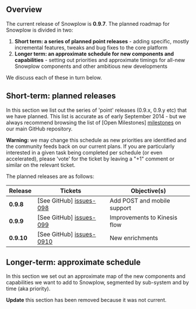 ## Overview

The current release of Snowplow is **0.9.7**. The planned roadmap for Snowplow is divided in two:

1. **Short term: a series of planned point releases** - adding specific, mostly incremental features, tweaks and bug fixes to the core platform
2. **Longer term: an approximate schedule for new components and capabilities** - setting out priorities and approximate timings for all-new Snowplow components and other ambitious new developments

We discuss each of these in turn below.

## Short-term: planned releases

In this section we list out the series of 'point' releases (0.9.x, 0.9.y etc) that we have planned. This list is accurate as of early September 2014 - but we always recommend browsing the list of [Open Milestones] [milestones] on our main GitHub repository.

**Warning:** we may change this schedule as new priorities are identified and the community feeds back on our current plans. If you are particularly interested in a given task being completed per schedule (or even accelerated), please 'vote' for the ticket by leaving a "+1" comment or similar on the relevant ticket.

The planned releases are as follows:

| Release   | Tickets                     | Objective(s)                           |
|------------|----------------------------|----------------------------------------|
| **0.9.8**  | [See GitHub] [issues-098]  | Add POST and mobile support            |
| **0.9.9**  | [See GitHub] [issues-099]  | Improvements to Kinesis flow           |
| **0.9.10** | [See GitHub] [issues-0910] | New enrichments                        |

## Longer-term: approximate schedule

In this section we set out an approximate map of the new components and capabilities we want to add to Snowplow, segmented by sub-system and by time (aka priority).

**Update** this section has been removed because it was not current.

[milestones]: https://github.com/snowplow/snowplow/issues/milestones

[issues-098]: https://github.com/snowplow/snowplow/milestones/Version%200.9.8
[issues-099]: https://github.com/snowplow/snowplow/issues?milestone=29&state=open
[issues-0910]: https://github.com/snowplow/snowplow/issues?milestone=30&state=open

[scalding]: https://github.com/twitter/scalding
[redshift]: http://aws.amazon.com/redshift/
